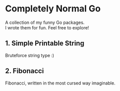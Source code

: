 # Completely Normal Go

A collection of my funny Go packages.  
I wrote them for fun. Feel free to explore!

## 1. Simple Printable String  
Bruteforce string type :)

## 2. Fibonacci  
Fibonacci, written in the most cursed way imaginable.  
